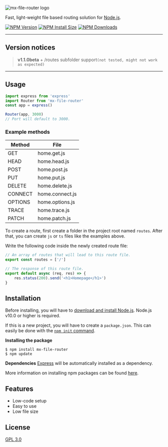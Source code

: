 ![mx-file-router logo](https://i.imgur.com/J2tmcZp.png)

  Fast, light-weight file based routing solution for [Node.js](http://nodejs.org).

  [![NPM Version][npm-version-image]][npm-url]
  [![NPM Install Size][npm-install-size-image]][npm-install-size-url]
  [![NPM Downloads][npm-downloads-image]][npm-downloads-url]

---
## Version notices

> **v1.1.0beta**
> \+ /routes subfolder support`(not tested, might not work as expected)`
---

## Usage

```js
import express from 'express'
import Router from 'mx-file-router'
const app = express()

Router(app, 3000)
// Port will default to 3000.
```

### Example methods

| Method | File |
| ------ | ------ |
| GET | home.get.js |
| HEAD | home.head.js |
| POST | home.post.js |
| PUT | home.put.js |
| DELETE | home.delete.js |
| CONNECT | home.connect.js |
| OPTIONS | home.options.js |
| TRACE | home.trace.js |
| PATCH | home.patch.js |

To create a route, first create a folder in the project root named `routes`.
After that, you can create `js` or `ts` files like the examples above.

Write the following code inside the newly created route file:
```js
// An array of routes that will lead to this route file.
export const routes = ['/']

// The response of this route file.
export default async (req, res) => {
    res.status(200).send('<h1>Homepage</h1>')
}
```

## Installation

Before installing, you will have to [download and install Node.js](https://nodejs.org/en/download/).
Node.js v10.0 or higher is required.

If this is a new project, you will have to create a `package.json`.
This can easily be done with the [`npm init` command](https://docs.npmjs.com/creating-a-package-json-file).

**Installing the package**

```console
$ npm install mx-file-router
$ npm update
```

**Dependencies**
[Express](https://www.npmjs.com/package/express) will be automatically installed as a dependency.

More information on installing npm packages can be found [here](https://docs.npmjs.com/getting-started/installing-npm-packages-locally).

## Features

  * Low-code setup
  * Easy to use
  * Low file size


## License

  [GPL 3.0](LICENSE)

[npm-downloads-image]: https://badgen.net/npm/dm/mx-file-router
[npm-downloads-url]: https://npmcharts.com/compare/mx-file-router?minimal=true
[npm-install-size-image]: https://badgen.net/packagephobia/install/mx-file-router
[npm-install-size-url]: https://packagephobia.com/result?p=mx-file-router
[npm-url]: https://npmjs.org/package/mx-file-router
[npm-version-image]: https://badgen.net/npm/v/mx-file-router